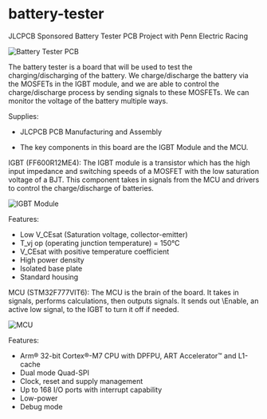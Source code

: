 # battery-tester
JLCPCB Sponsored Battery Tester PCB Project with Penn Electric Racing

![Battery Tester PCB](https://user-images.githubusercontent.com/14287399/98461386-4b1aca00-2171-11eb-8386-1222dac66c1d.png)

The battery tester is a board that will be used to test the charging/discharging of the battery. We charge/discharge the battery via the MOSFETs in the IGBT module, and we are able to control the charge/discharge process by sending signals to these MOSFETs. We can monitor the voltage of the battery multiple ways.

Supplies:

* JLCPCB PCB Manufacturing and Assembly

* The key components in this board are the IGBT Module and the MCU.

IGBT (FF600R12ME4): The IGBT module is a transistor which has the high input impedance and switching speeds of a MOSFET with the low saturation voltage of a BJT. This component takes in signals from the MCU and drivers to control the charge/discharge of batteries.

![IGBT Module](https://user-images.githubusercontent.com/14287399/98461305-adbf9600-2170-11eb-8a29-801513ff2699.png)

Features:

* Low V_CEsat (Saturation voltage, collector-emitter)
* T_vj op (operating junction temperature) = 150°C
* V_CEsat with positive temperature coefficient
* High power density
* Isolated base plate
* Standard housing

MCU (STM32F777VIT6): The MCU is the brain of the board. It takes in signals, performs calculations, then outputs signals. It sends out \Enable, an active low signal, to the IGBT to turn it off if needed.

![MCU](https://user-images.githubusercontent.com/14287399/98461328-e7909c80-2170-11eb-8f4c-ca17ae70a5a5.png)

Features:

* Arm® 32-bit Cortex®-M7 CPU with DPFPU, ART Accelerator™ and L1-cache
* Dual mode Quad-SPI
* Clock, reset and supply management
* Up to 168 I/O ports with interrupt capability
* Low-power
* Debug mode

